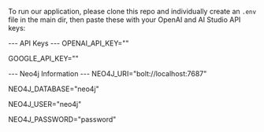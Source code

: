 To run our application, please clone this repo and individually create an `.env` file in the main dir, then paste these with your OpenAI and AI Studio API keys:

--- API Keys ---
OPENAI_API_KEY=""

GOOGLE_API_KEY=""

--- Neo4j Information ---
NEO4J_URI="bolt://localhost:7687"

NEO4J_DATABASE="neo4j"

NEO4J_USER="neo4j"

NEO4J_PASSWORD="password"
